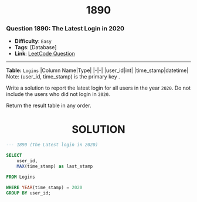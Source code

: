 <h1 align="center">1890</h1>

### Question 1890: The Latest Login in 2020  

- **Difficulty**: `Easy`  
- **Tags**: [Database]  
- **Link**: [LeetCode Question](https://leetcode.com/problems/the-latest-login-in-2020/description)

---

**Table:** `Logins`
|Column Name|Type|
|-|-|
|user_id|int|
|time_stamp|datetime|
Note: (user_id, time_stamp) is the primary key .

Write a solution to report the latest login for all users in the year `2020`. Do not include the users who did not login in `2020`.

Return the result table in any order.

<h1 align="center">SOLUTION</h1>

```sql
--- 1890 (The Latest login in 2020)

SELECT
    user_id,
    MAX(time_stamp) as last_stamp

FROM Logins

WHERE YEAR(time_stamp) = 2020
GROUP BY user_id;
```